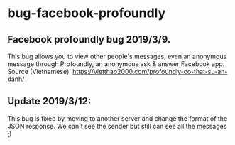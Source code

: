 # bug-facebook-profoundly

## Facebook profoundly bug 2019/3/9.
This bug allows you to view other people's messages, even an anonymous message through Profoundly, an anonymous ask & answer Facebook app.  
Source (Vietnamese): https://vietthao2000.com/profoundly-co-that-su-an-danh/

## Update 2019/3/12: 
This bug is fixed by moving to another server and change the format of the JSON response. We can't see the sender but still can see all the messages ;)
